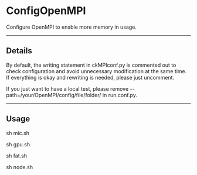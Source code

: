 ConfigOpenMPI
=============

Configure OpenMPI to enable more memory in usage.

----------


Details
----------

By default, the writing statement in ckMPIconf.py is commented out to check configuration and avoid unnecessary modification at the same time. If everything is okay and rewriting is needed, please just uncomment.

If you just want to have a local test, please remove --path=/your/OpenMPI/config/file/folder/ in run.conf.py.

----------


Usage
----------

sh mic.sh

sh gpu.sh

sh fat.sh

sh node.sh
